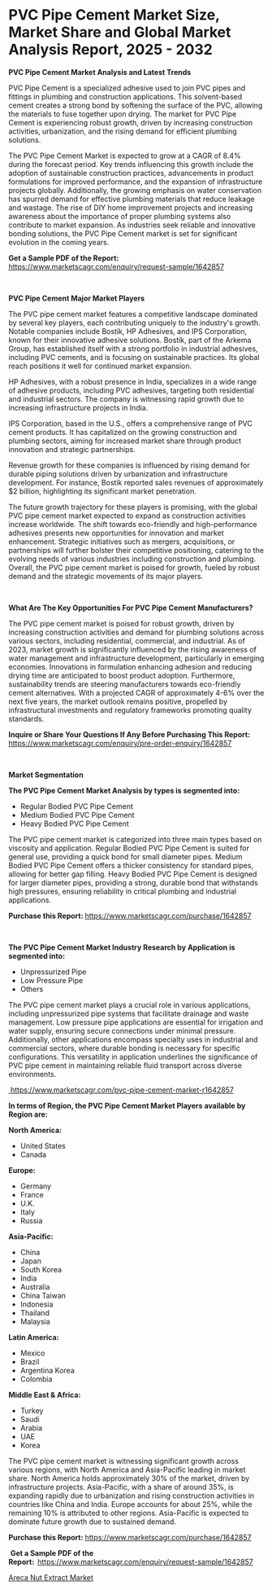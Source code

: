 <p><h1>PVC Pipe Cement Market Size, Market Share and Global Market Analysis Report, 2025 - 2032</h1></p><p><strong>PVC Pipe Cement Market Analysis and Latest Trends</strong></p>
<p><p>PVC Pipe Cement is a specialized adhesive used to join PVC pipes and fittings in plumbing and construction applications. This solvent-based cement creates a strong bond by softening the surface of the PVC, allowing the materials to fuse together upon drying. The market for PVC Pipe Cement is experiencing robust growth, driven by increasing construction activities, urbanization, and the rising demand for efficient plumbing solutions. </p><p>The PVC Pipe Cement Market is expected to grow at a CAGR of 8.4% during the forecast period. Key trends influencing this growth include the adoption of sustainable construction practices, advancements in product formulations for improved performance, and the expansion of infrastructure projects globally. Additionally, the growing emphasis on water conservation has spurred demand for effective plumbing materials that reduce leakage and wastage. The rise of DIY home improvement projects and increasing awareness about the importance of proper plumbing systems also contribute to market expansion. As industries seek reliable and innovative bonding solutions, the PVC Pipe Cement market is set for significant evolution in the coming years.</p></p>
<p><strong>Get a Sample PDF of the Report:&nbsp;</strong> <a href="https://www.marketscagr.com/enquiry/request-sample/1642857?utm_campaign=2383&utm_medium=2&utm_source=Github&utm_content=ia&utm_term=01042025&utm_id=pvc-pipe-cement">https://www.marketscagr.com/enquiry/request-sample/1642857</a></p>
<p>&nbsp;</p>
<p><strong>PVC Pipe Cement Major Market Players</strong></p>
<p><p>The PVC pipe cement market features a competitive landscape dominated by several key players, each contributing uniquely to the industry's growth. Notable companies include Bostik, HP Adhesives, and IPS Corporation, known for their innovative adhesive solutions. Bostik, part of the Arkema Group, has established itself with a strong portfolio in industrial adhesives, including PVC cements, and is focusing on sustainable practices. Its global reach positions it well for continued market expansion.</p><p>HP Adhesives, with a robust presence in India, specializes in a wide range of adhesive products, including PVC adhesives, targeting both residential and industrial sectors. The company is witnessing rapid growth due to increasing infrastructure projects in India.</p><p>IPS Corporation, based in the U.S., offers a comprehensive range of PVC cement products. It has capitalized on the growing construction and plumbing sectors, aiming for increased market share through product innovation and strategic partnerships.</p><p>Revenue growth for these companies is influenced by rising demand for durable piping solutions driven by urbanization and infrastructure development. For instance, Bostik reported sales revenues of approximately $2 billion, highlighting its significant market penetration.</p><p>The future growth trajectory for these players is promising, with the global PVC pipe cement market expected to expand as construction activities increase worldwide. The shift towards eco-friendly and high-performance adhesives presents new opportunities for innovation and market enhancement. Strategic initiatives such as mergers, acquisitions, or partnerships will further bolster their competitive positioning, catering to the evolving needs of various industries including construction and plumbing. Overall, the PVC pipe cement market is poised for growth, fueled by robust demand and the strategic movements of its major players.</p></p>
<p>&nbsp;</p>
<p><strong>What Are The Key Opportunities For PVC Pipe Cement Manufacturers?</strong></p>
<p><p>The PVC pipe cement market is poised for robust growth, driven by increasing construction activities and demand for plumbing solutions across various sectors, including residential, commercial, and industrial. As of 2023, market growth is significantly influenced by the rising awareness of water management and infrastructure development, particularly in emerging economies. Innovations in formulation enhancing adhesion and reducing drying time are anticipated to boost product adoption. Furthermore, sustainability trends are steering manufacturers towards eco-friendly cement alternatives. With a projected CAGR of approximately 4-6% over the next five years, the market outlook remains positive, propelled by infrastructural investments and regulatory frameworks promoting quality standards.</p></p>
<p><strong>Inquire or Share Your Questions If Any Before Purchasing This Report:</strong> <a href="https://www.marketscagr.com/enquiry/pre-order-enquiry/1642857?utm_campaign=2383&utm_medium=2&utm_source=Github&utm_content=ia&utm_term=01042025&utm_id=pvc-pipe-cement">https://www.marketscagr.com/enquiry/pre-order-enquiry/1642857</a></p>
<p>&nbsp;</p>
<p><strong>Market Segmentation</strong></p>
<p><strong>The PVC Pipe Cement Market Analysis by types is segmented into:</strong></p>
<p><ul><li>Regular Bodied PVC Pipe Cement</li><li>Medium Bodied PVC Pipe Cement</li><li>Heavy Bodied PVC Pipe Cement</li></ul></p>
<p><p>The PVC pipe cement market is categorized into three main types based on viscosity and application. Regular Bodied PVC Pipe Cement is suited for general use, providing a quick bond for small diameter pipes. Medium Bodied PVC Pipe Cement offers a thicker consistency for standard pipes, allowing for better gap filling. Heavy Bodied PVC Pipe Cement is designed for larger diameter pipes, providing a strong, durable bond that withstands high pressures, ensuring reliability in critical plumbing and industrial applications.</p></p>
<p><strong>Purchase this Report:&nbsp;</strong><a href="https://www.marketscagr.com/purchase/1642857?utm_campaign=2383&utm_medium=2&utm_source=Github&utm_content=ia&utm_term=01042025&utm_id=pvc-pipe-cement">https://www.marketscagr.com/purchase/1642857</a></p>
<p>&nbsp;</p>
<p><strong>The PVC Pipe Cement Market Industry Research by Application is segmented into:</strong></p>
<p><ul><li>Unpressurized Pipe</li><li>Low Pressure Pipe</li><li>Others</li></ul></p>
<p><p>The PVC pipe cement market plays a crucial role in various applications, including unpressurized pipe systems that facilitate drainage and waste management. Low pressure pipe applications are essential for irrigation and water supply, ensuring secure connections under minimal pressure. Additionally, other applications encompass specialty uses in industrial and commercial sectors, where durable bonding is necessary for specific configurations. This versatility in application underlines the significance of PVC pipe cement in maintaining reliable fluid transport across diverse environments.</p></p>
<p><a href="https://www.marketscagr.com/pvc-pipe-cement-market-r1642857?utm_campaign=2383&utm_medium=2&utm_source=Github&utm_content=ia&utm_term=01042025&utm_id=pvc-pipe-cement">&nbsp;https://www.marketscagr.com/pvc-pipe-cement-market-r1642857</a></p>
<p><strong>In terms of Region, the PVC Pipe Cement Market Players available by Region are:</strong></p>
<p>
    <p> <strong> North America: </strong>
        <ul>
            <li>United States</li>
            <li>Canada</li>
        </ul>
        </p> 
    <p> <strong> Europe: </strong>
        <ul>
            <li>Germany</li>
            <li>France</li>
            <li>U.K.</li>
            <li>Italy</li>
            <li>Russia</li>
        </ul>
        </p> 
    <p> <strong> Asia-Pacific: </strong>
        <ul>
            <li>China</li>
            <li>Japan</li>
            <li>South Korea</li>
            <li>India</li>
            <li>Australia</li>
            <li>China Taiwan</li>
            <li>Indonesia</li>
            <li>Thailand</li>
            <li>Malaysia</li>
        </ul>
        </p> 
    <p> <strong> Latin America: </strong>
        <ul>
            <li>Mexico</li>
            <li>Brazil</li>
            <li>Argentina Korea</li>
            <li>Colombia</li>
        </ul>
        </p> 
    <p> <strong> Middle East & Africa: </strong>
        <ul>
            <li>Turkey</li>
            <li>Saudi</li>
            <li>Arabia</li>
            <li>UAE</li>
            <li>Korea</li>
        </ul>
    </p>
    </p>
<p><p>The PVC pipe cement market is witnessing significant growth across various regions, with North America and Asia-Pacific leading in market share. North America holds approximately 30% of the market, driven by infrastructure projects. Asia-Pacific, with a share of around 35%, is expanding rapidly due to urbanization and rising construction activities in countries like China and India. Europe accounts for about 25%, while the remaining 10% is attributed to other regions. Asia-Pacific is expected to dominate future growth due to sustained demand.</p></p>
<p><strong>Purchase this Report: </strong><a href="https://www.marketscagr.com/purchase/1642857?utm_campaign=2383&utm_medium=2&utm_source=Github&utm_content=ia&utm_term=01042025&utm_id=pvc-pipe-cement">https://www.marketscagr.com/purchase/1642857</a></p>
<p>&nbsp;<strong>Get a Sample PDF of the Report:&nbsp;&nbsp;</strong><a href="https://www.marketscagr.com/enquiry/request-sample/1642857?utm_campaign=2383&utm_medium=2&utm_source=Github&utm_content=ia&utm_term=01042025&utm_id=pvc-pipe-cement">https://www.marketscagr.com/enquiry/request-sample/1642857</a></p>
<p><strong></strong></p>
<p><p><a href="https://github.com/lehumiston1971679/Market-Research-Report-List-1/blob/main/areca-nut-extract-market.md?utm_campaign=2383&utm_medium=2&utm_source=Github&utm_content=ia&utm_term=01042025&utm_id=pvc-pipe-cement">Areca Nut Extract Market</a></p></p>